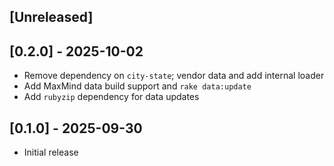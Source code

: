 ## [Unreleased]

## [0.2.0] - 2025-10-02

- Remove dependency on `city-state`; vendor data and add internal loader
- Add MaxMind data build support and `rake data:update`
- Add `rubyzip` dependency for data updates

## [0.1.0] - 2025-09-30

- Initial release
